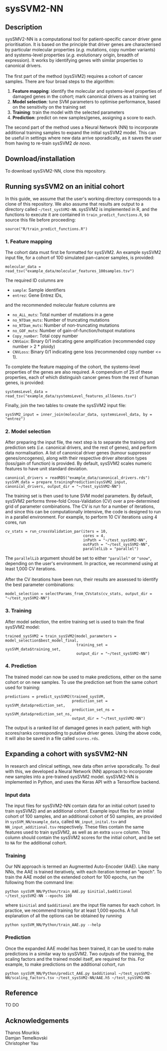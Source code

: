 # sysSVM2-NN

## Description
sysSMV2-NN is a computational tool for patient-specific cancer driver gene prioritisation. It is based on the principle that driver genes are characterised by particular molecular properties (*e.g.* mutations, copy number variants) and systems-level properties (*e.g.* evolutionary origin, breadth of expression). It works by identifying genes with similar properties to canonical drivers.
\
\
The first part of the method (sysSVM2) requires a cohort of cancer samples. There are four broad steps to the algorithm: 
1. **Feature mapping**: identify the molecular and systems-level properties of damaged genes in the cohort; mark canonical drivers as a training set
1. **Model selection**: tune SVM parameters to optimise performance, based on the sensitivity on the training set 
1. **Training**: train the model with the selected parameters
1. **Prediction**: predict on new samples/genes, assigning a score to each.

[//]: # (end list)

The second part of the method uses a Neural Network (NN) to incorporate additional training samples to expand the initial sysSVM2 model. This can be useful in settings where new data arrive sporadically, as it saves the user from having to re-train sysSVM2 *de novo*.  

## Download/installation
To download sysSVM2-NN, clone this repository.

## Running sysSVM2 on an initial cohort
In this guide, we assume that the user's working directory corresponds to a clone of this repository. We also assume that results are output to a directory called ```~/test_sysSVM2-NN```. sysSVM2 is implemented in R, and the functions to execute it are contained in ```train_predict_functions.R```, so source this file before proceeding:
```
source("R/train_predict_functions.R")
```
### 1. Feature mapping
The cohort data must first be formatted for sysSVM2. An example sysSVM2 input file, for a cohort of 100 simulated pan-cancer samples, is provided: 
```
molecular_data = read_tsv("example_data/molecular_features_100samples.tsv")
```
The required ID columns are
* ```sample```: Sample identifiers
* ```entrez```: Gene Entrez IDs,

[//]: # (end list)

and the recommended molecular feature columns are
* ```no_ALL_muts```: Total number of mutations in a gene
* ```no_NTDam_muts```: Number of truncating mutations
* ```no_NTDam_muts```: Number of non-truncating mutations
* ```no_GOF_muts```: Number of gain-of-function/hotspot mutations
* ```Copy_number```: Total copy number
* ```CNVGain```: Binary 0/1 indicating gene amplification (recommended copy number > 2 * ploidy)
* ```CNVLoss```: Binary 0/1 indicating gene loss (recommended copy number <= 1).

[//]: # (end list)

To complete the feature mapping of the cohort, the systems-level properties of the genes are also required. A compendium of 25 of these properties, each of which distinguish cancer genes from the rest of human genes, is provided: 
```
systemsLevel_data = read_tsv("example_data/systemsLevel_features_allGenes.tsv")
``` 
Finally, join the two tables to create the sysSVM2 input file: 
```
sysSVM2_input = inner_join(molecular_data, systemsLevel_data, by = "entrez")
```
### 2. Model selection
After preparing the input file, the next step is to separate the training and prediction sets (*i.e.* canonical drivers, and the rest of genes), and perform data normalisation. A list of canonical driver genes (tumour suppressor genes/oncogenes), along with their respective driver alteration types (loss/gain of function) is provided. By default, sysSVM2 scales numeric features to have unit standard deviation.
```
canonical_drivers = readRDS("example_data/canonical_drivers.rds")
sysSVM_data = prepare_trainingPrediction(sysSVM2_input, canonical_drivers, output_dir = "~/test_sysSVM2-NN")
```
The training set is then used to tune SVM model parameters. By default, sysSVM2 performs three-fold Cross-Validation (CV) over a pre-determined grid of parameter combinations. The CV is run for a number of iterations, and since this can be computationally intensive, the code is designed to run in a parallel environment. For example, to perform 10 CV iterations using 4 cores, run
```
cv_stats = run_crossValidation_par(iters = 10,
                                   cores = 4, 
                                   inPath = "~/test_sysSVM2-NN",
                                   outPath = "~/test_sysSVM2-NN",
                                   parallelLib = "parallel")
```
The ```parallelLib``` argument should be set to either ```"parallel"``` or ```"snow"```, depending on the user's environment. In practice, we recommend using at least 1,000 CV iterations. 
\
\
After the CV iterations have been run, their results are assessed to identify the best parameter combinations:
```
model_selection = selectParams_from_CVstats(cv_stats, output_dir = "~/test_sysSVM2-NN")
```
### 3. Training
After model selection, the entire training set is used to train the final sysSVM2 model:
```
trained_sysSVM2 = train_sysSVM2(model_parameters = model_selection$best_model_final, 
                                training_set = sysSVM_data$training_set, 
                                output_dir = "~/test_sysSVM2-NN")
```
### 4. Prediction
The trained model can now be used to make predictions, either on the same cohort or on new samples. To use the prediction set from the same cohort used for training:
```
predictions = predict_sysSVM2(trained_sysSVM, 
                              prediction_set = sysSVM_data$prediction_set, 
                              prediction_set_ns = sysSVM_data$prediction_set_ns, 
                              output_dir = "~/test_sysSVM2-NN")
```
The output is a ranked list of damaged genes in each patient, with high scores/ranks corresponding to putative driver genes. Using the above code, it will also be saved in a file called ```scores.rds```.

## Expanding a cohort with sysSVM2-NN
In research and clinical settings, new data often arrive sporadically. To deal with this, we developed a Neural Network (NN) approach to incorporate new samples into a pre-trained sysSVM2 model. sysSVM2-NN is implemented in Python, and uses the Keras API with a Tensorflow backend. 
### Input data
The input files for sysSVM2-NN contain data for an initial cohort (used to train sysSVM2) and an additional cohort. Example input files for an initial cohort of 100 samples, and an additional cohort of 50 samples, are provided in ```sysSVM_NN/example_data```, called ```NN_input_inital.tsv``` and ```NN_input_additional.tsv``` respectively. These files contain the same features used to train sysSVM2, as well as an extra ```score``` column. This column should contain the sysSVM2 scores for the initial cohort, and be set to ```NA``` for the additional cohort.
### Training
Our NN approach is termed an Augmented Auto-Encoder (AAE). Like many NNs, the AAE is trained iteratively, with each iteration termed an "epoch". To train the AAE model on the extended cohort for 100 epochs, run the following from the command line:
```
python sysSVM_NN/Python/train_AAE.py $initial,$additional ~/test_sysSVM2-NN --epochs 100
```
where ```$initial``` and ```$additional``` are the input file names for each cohort. In practice, we recommend training for at least 1,000 epochs. A full explanation of all the options can be obtained by running
```
python sysSVM_NN/Python/train_AAE.py --help
```
### Prediction
Once the expanded AAE model has been trained, it can be used to make predictions in a similar way to sysSVM2. Two outputs of the training, the scaling factors and the trained model itself, are required for this. For example, to make predictions on the additional cohort, run
```
python sysSVM_NN/Python/predict_AAE.py $additional ~/test_sysSVM2-NN/scaling_factors.tsv ~/test_sysSVM2-NN/AAE.h5 ~/test_sysSVM2-NN
```

## Reference
TO DO


## Acknowledgements
Thanos Mourikis\
Damjan Temelkovski\
Christopher Yau
